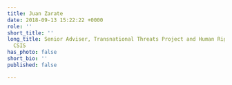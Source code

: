 ```yaml
---
title: Juan Zarate
date: 2018-09-13 15:22:22 +0000
role: ''
short_title: ''
long_title: Senior Adviser, Transnational Threats Project and Human Rights Initiative,
  CSIS
has_photo: false
short_bio: ''
published: false

---
```

